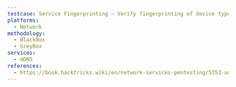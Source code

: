 ```yaml
---
testcase: Service Fingerprinting – Verify fingerprinting of device types, OS, application version, and vendor from advertised mDNS/DNS-SD fields
platforms: 
  - Network
methodology: 
  - BlackBox
  - GreyBox
services:
  - mDNS
references:
  - https://book.hacktricks.wiki/en/network-services-pentesting/5353-udp-multicast-dns-mdns.html
---
```


